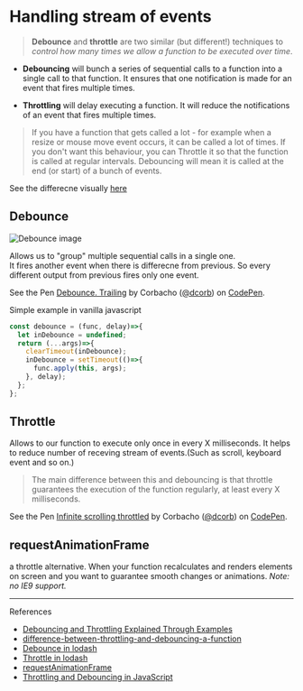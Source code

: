 # Handling stream of events 

> **Debounce** and **throttle** are two similar (but different!) techniques to _control how many times we allow a function to be executed over time_.

- **Debouncing** will bunch a series of sequential calls to a function into a single call to that function. It ensures that one notification is made for an event that fires multiple times.

- **Throttling** will delay executing a function. It will reduce the notifications of an event that fires multiple times.

> If you have a function that gets called a lot - for example when a resize or mouse move event occurs, it can be called a lot of times. If you don't want this behaviour, you can Throttle it so that the function is called at regular intervals. Debouncing will mean it is called at the end (or start) of a bunch of events.

See the differecne visually [here](http://demo.nimius.net/debounce_throttle/) 

## Debounce   

![Debounce image](https://cdn.css-tricks.com/wp-content/uploads/2016/04/debounce.png)

Allows us to "group" multiple sequential calls in a single one.   
It fires another event when there is differecne from previous. So every different output from previous fires only one event.

<p data-height="346" data-theme-id="0" data-slug-hash="KVxGqN" data-default-tab="result" data-user="dcorb" data-embed-version="2" data-pen-title="Debounce. Trailing" class="codepen">See the Pen <a href="http://codepen.io/dcorb/pen/KVxGqN/">Debounce. Trailing</a> by Corbacho (<a href="http://codepen.io/dcorb">@dcorb</a>) on <a href="http://codepen.io">CodePen</a>.</p>
<script async src="https://production-assets.codepen.io/assets/embed/ei.js"></script>

Simple example in vanilla javascript

```javascript
const debounce = (func, delay)=>{
  let inDebounce = undefined;
  return (...args)=>{
    clearTimeout(inDebounce);
    inDebounce = setTimeout(()=>{
      func.apply(this, args);
    }, delay);
  };
};
```

## Throttle   
Allows to our function to execute only once in every X milliseconds. It helps to reduce number of receving stream of events.(Such as scroll, keyboard event and so on.)

> The main difference between this and debouncing is that throttle guarantees the execution of the function regularly, at least every X milliseconds.

<p data-height="428" data-theme-id="0" data-slug-hash="eJLMxa" data-default-tab="result" data-user="dcorb" data-embed-version="2" data-pen-title="Infinite scrolling throttled" class="codepen">See the Pen <a href="http://codepen.io/dcorb/pen/eJLMxa/">Infinite scrolling throttled</a> by Corbacho (<a href="http://codepen.io/dcorb">@dcorb</a>) on <a href="http://codepen.io">CodePen</a>.</p>
<script async src="https://production-assets.codepen.io/assets/embed/ei.js"></script>

## requestAnimationFrame   
a throttle alternative. When your function recalculates and renders elements on screen and you want to guarantee smooth changes or animations. _Note: no IE9 support._

---

References
- [Debouncing and Throttling Explained Through Examples](https://css-tricks.com/debouncing-throttling-explained-examples/)
- [difference-between-throttling-and-debouncing-a-function](http://stackoverflow.com/questions/25991367/difference-between-throttling-and-debouncing-a-function)
- [Debounce in lodash](https://github.com/lodash/lodash/blob/master/debounce.js)
- [Throttle in lodash](https://github.com/lodash/lodash/blob/master/throttle.js)
- [requestAnimationFrame](https://www.html5rocks.com/en/tutorials/speed/animations/)
- [Throttling and Debouncing in JavaScript](https://medium.com/@_jh3y/throttling-and-debouncing-in-javascript-b01cad5c8edf#.bosypaio8)